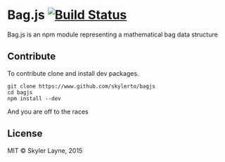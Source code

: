 # Bag.js [![Build Status](https://travis-ci.org/skylerto/bag.js.svg?branch=master)](https://travis-ci.org/skylerto/bag.js)

Bag.js is an npm module representing a mathematical bag data structure

## Contribute

To contribute clone and install dev packages.

```unix
git clone https://www.github.com/skylerto/bagjs
cd bagjs
npm install --dev
```

And you are off to the races

## License

MIT © Skyler Layne, 2015
